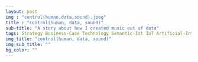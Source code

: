 ```yaml
---
layout: post
img : "control(human,data,sound).jpeg"
title : "control(human, data, sound)"
sub-title: "A story about how I created music out of data"
tags: Strategy Business-Case Technology Semantic-Iot IoT Artificial-Intelligence Semanticweb
img_title: "control(human, data, sound)"
img_sub_title: ""
bg_color: ""
---
```

